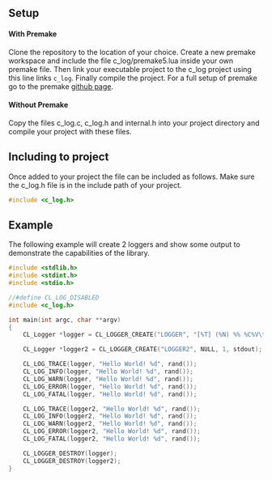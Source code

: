 ## Setup

#### With Premake
Clone the repository to the location of your choice. Create a new premake workspace and include the file c_log/premake5.lua inside your own premake file. Then link your executable project to the c_log project using this line links `c_log`. Finally compile the project. For a full setup of premake go to the premake [github page](https://github.com/premake/premake-core).

#### Without Premake
Copy the files c_log.c, c_log.h and internal.h into your project directory and compile your project with these files.

## Including to project
Once added to your project the file can be included as follows. Make sure the c_log.h file is in the include path of your project.

```c
#include <c_log.h>
```

## Example
The following example will create 2 loggers and show some output to demonstrate the capabilities of the library.

```c
#include <stdlib.h>
#include <stdint.h>
#include <stdio.h>

//#define CL_LOG_DISABLED
#include <c_log.h>

int main(int argc, char **argv)
{
	CL_Logger *logger = CL_LOGGER_CREATE("LOGGER", "[%T] (%N) %% %C%V\t%F, %L %M%C", 1, stdout);

	CL_Logger *logger2 = CL_LOGGER_CREATE("LOGGER2", NULL, 1, stdout);

	CL_LOG_TRACE(logger, "Hello World! %d", rand());
	CL_LOG_INFO(logger, "Hello World! %d", rand());
	CL_LOG_WARN(logger, "Hello World! %d", rand());
	CL_LOG_ERROR(logger, "Hello World! %d", rand());
	CL_LOG_FATAL(logger, "Hello World! %d", rand());

	CL_LOG_TRACE(logger2, "Hello World! %d", rand());
	CL_LOG_INFO(logger2, "Hello World! %d", rand());
	CL_LOG_WARN(logger2, "Hello World! %d", rand());
	CL_LOG_ERROR(logger2, "Hello World! %d", rand());
	CL_LOG_FATAL(logger2, "Hello World! %d", rand());

	CL_LOGGER_DESTROY(logger);
	CL_LOGGER_DESTROY(logger2);
}
```